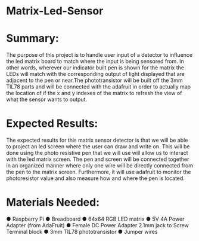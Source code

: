 # Matrix-Led-Sensor
# Summary:
The purpose of this project is to handle user input of a detector to influence the led matrix board
to match where the input is being sensored from. In other words, wherever our indicator built pen
is shown for the matrix the LEDs will match with the corresponding output of light displayed
that are adjacent to the pen or near.The phototransistor will be built off the 3mm TIL78 parts and
will be connected with the adafruit in order to actually map the location of if the x and y indexes
of the matrix to refresh the view of what the sensor wants to output.
# Expected Results:
The expected results for this matrix sensor detector is that we will be able to project an led screen
where the user can draw and write on. This will be done using the photo resistive pen that we
will use will allow us to interact with the led matrix screen. The pen and screen will be
connected together in an organized manner where only one wire will be directly connected from
the pen to the matrix screen. Furthermore, it will use adafruit to monitor the photoresistor value
and also measure how and where the pen is located.
# Materials Needed:
● Raspberry Pi
● Breadboard
● 64x64 RGB LED matrix
● 5V 4A Power Adapter (from AdaFruit)
● Female DC Power Adapter 2.1mm jack to Screw Terminal block
● 3mm TIL78 phototransistor
● Jumper wires
